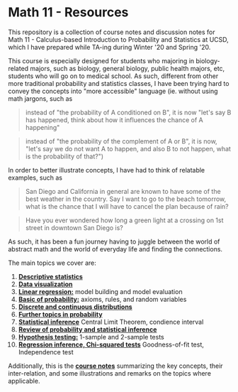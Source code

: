 # Math 11 - Resources

This repository is a collection of course notes and discussion notes for Math 11 - Calculus-based Introduction to Probability and Statistics at UCSD, which I have prepared while TA-ing during Winter '20 and Spring '20.

This course is especially designed for students who majoring in biology-related majors, such as biology, general biology, public health majors, etc, students who will go on to medical school. As such, different from other more traditional probability and statistics classes, I have been trying hard to convey the concepts into "more accessible" language (ie. without using math jargons, such as

> instead of "the probability of A conditioned on B", it is now "let's say B has happened, think about how it influences the chance of A happening"

> instead of "the probability of the complement of A or B", it is now, "let's say we do not want A to happen, and also B to not happen, what is the probability of that?")

In order to better illustrate concepts, I have had to think of relatable examples, such as

> San Diego and California in general are known to have some of the best weather in the country. Say I want to go to the beach tomorrow, what is the chance that I will have to cancel the plan because of rain?

> Have you ever wondered how long a green light at a crossing on 1st street in downtown San Diego is?

As such, it has been a fun journey having to juggle between the world of abstract math and the world of everyday life and finding the connections.

The main topics we cover are:

1. __[Descriptive statistics](https://github.com/thn003/math11_TA/blob/master/Math%2011%20-%20Discussion%201.pdf)__
2. __[Data visualization](https://github.com/thn003/math11_TA/blob/master/Math%2011%20-%20Discussion%202.pdf)__
3. __[Linear regression:](https://github.com/thn003/math11_TA/blob/master/Math%2011%20-%20Discussion%203.pdf)__ model building and model evaluation
4. __[Basic of probability:](https://github.com/thn003/math11_TA/blob/master/Math%2011%20-%20Discussion%204.pdf)__ axioms, rules, and random variables
5. __[Discrete and continuous distributions](https://github.com/thn003/math11_TA/blob/master/Math%2011%20-%20Discussion%205.pdf)__
6. __[Further topics in probability](https://github.com/thn003/math11_TA/blob/master/Math%2011%20-%20Discussion%206.pdf)__
7. __[Statistical inference](https://github.com/thn003/math11_TA/blob/master/Math%2011%20-%20Discussion%207.pdf)__ Central Limit Theorem, condience interval
8. __[Review of probability and statistical inference](https://github.com/thn003/math11_TA/blob/master/Math%2011%20-%20Discussion%208.pdf)__
9. __[Hypothesis testing:](https://github.com/thn003/math11_TA/blob/master/Math%2011%20-%20Discussion%209.pdf)__ 1-sample and 2-sample tests
10. __[Regression inference, Chi-squared tests](https://github.com/thn003/math11_TA/blob/master/Math%2011%20-%20Discussion%2010.pdf)__ Goodness-of-fit test, Independence test


Additionally, this is the __[course notes](https://github.com/thn003/math11_TA/blob/master/Math%2011%20-%20Course%20Notes.pdf)__
summarizing the key concepts, their inter-relation, and some illustrations and remarks on the topics where applicable.
